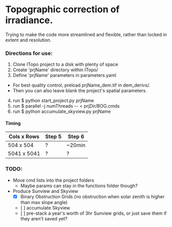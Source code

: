 # Topographic correction of irradiance.

Trying to make the code more streamlined and flexible, rather than locked 
in extent and resolution.

### Directions for use:
1. Clone ITopo project to a disk with plenty of space
2. Create 'prjName' directory within ITopo/
3. Define 'prjName' parameters in parameters.yaml
 * For best quality control, preload prjName_dem.tif in dem_derivs/. 
 * Then you can also leave blank the project's spatial parameters.
4. run $ python start_project.py prjName
5. run $ parallel -j numThreads -- < prjDir/BOG.cmds
6. run $ python accumulate_skyview.py prjName


#### Timing
| Cols x Rows | Step 5 | Step 6 |
| ----------- | -----  | ------ |
|  504 x 504  |    ?   | ~20min |
| 5041 x 5041 |    ?   |    ?   |


### TODO:
* Move cmd lists into the project folders
  + Maybe params can stay in the functions folder though?
* Produce Sunview and Skyview 
  + [x]  Binary Obstruction Grids (no obstruction when solar zenith is higher than max slope angle)
  + [ ]  accumulate Skyview
  + [ ]  pre-stack a year's worth of 3hr Sunview grids, or just save them if they aren't saved yet?
